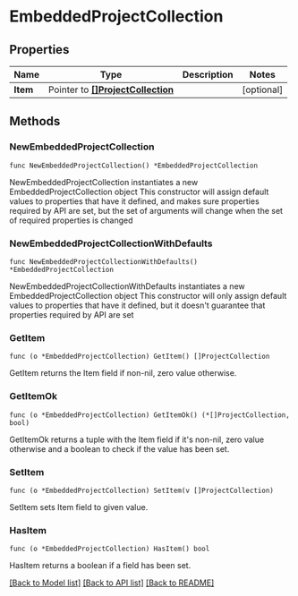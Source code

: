 # EmbeddedProjectCollection

## Properties

Name | Type | Description | Notes
------------ | ------------- | ------------- | -------------
**Item** | Pointer to [**[]ProjectCollection**](ProjectCollection.md) |  | [optional] 

## Methods

### NewEmbeddedProjectCollection

`func NewEmbeddedProjectCollection() *EmbeddedProjectCollection`

NewEmbeddedProjectCollection instantiates a new EmbeddedProjectCollection object
This constructor will assign default values to properties that have it defined,
and makes sure properties required by API are set, but the set of arguments
will change when the set of required properties is changed

### NewEmbeddedProjectCollectionWithDefaults

`func NewEmbeddedProjectCollectionWithDefaults() *EmbeddedProjectCollection`

NewEmbeddedProjectCollectionWithDefaults instantiates a new EmbeddedProjectCollection object
This constructor will only assign default values to properties that have it defined,
but it doesn't guarantee that properties required by API are set

### GetItem

`func (o *EmbeddedProjectCollection) GetItem() []ProjectCollection`

GetItem returns the Item field if non-nil, zero value otherwise.

### GetItemOk

`func (o *EmbeddedProjectCollection) GetItemOk() (*[]ProjectCollection, bool)`

GetItemOk returns a tuple with the Item field if it's non-nil, zero value otherwise
and a boolean to check if the value has been set.

### SetItem

`func (o *EmbeddedProjectCollection) SetItem(v []ProjectCollection)`

SetItem sets Item field to given value.

### HasItem

`func (o *EmbeddedProjectCollection) HasItem() bool`

HasItem returns a boolean if a field has been set.


[[Back to Model list]](../README.md#documentation-for-models) [[Back to API list]](../README.md#documentation-for-api-endpoints) [[Back to README]](../README.md)


